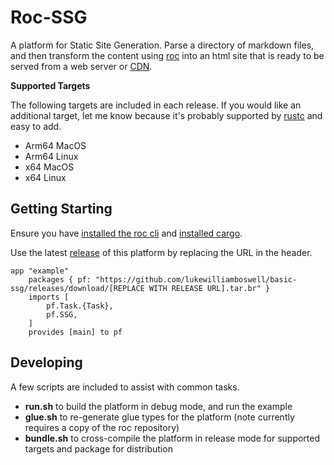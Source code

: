 # Roc-SSG

A platform for Static Site Generation. Parse a directory of markdown files, and then transform the content using [roc](https://www.roc-lang.org) into an html site that is ready to be served from a web server or [CDN](https://en.wikipedia.org/wiki/Content_delivery_network).

**Supported Targets**

The following targets are included in each release. If you would like an additional target, let me know because it's probably supported by [rustc](https://doc.rust-lang.org/beta/rustc/platform-support.html) and easy to add.

- Arm64 MacOS
- Arm64 Linux
- x64 MacOS
- x64 Linux

## Getting Starting

Ensure you have [installed the roc cli](https://www.roc-lang.org/install) and [installed cargo](https://doc.rust-lang.org/cargo/getting-started/installation.html).

Use the latest [release](https://github.com/lukewilliamboswell/basic-ssg/releases) of this platform by replacing the URL in the header.

```roc
app "example"
    packages { pf: "https://github.com/lukewilliamboswell/basic-ssg/releases/download/[REPLACE WITH RELEASE URL].tar.br" }
    imports [
        pf.Task.{Task},
        pf.SSG,
    ]
    provides [main] to pf
```

## Developing

A few scripts are included to assist with common tasks.

- **run.sh** to build the platform in debug mode, and run the example
- **glue.sh** to re-generate glue types for the platform (note currently requires a copy of the roc repository)
- **bundle.sh** to cross-compile the platform in release mode for supported targets and package for distribution
